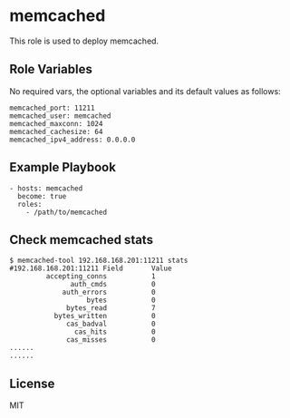 memcached
==============

This role is used to deploy memcached.

Role Variables
--------------
No required vars, the optional variables and its default values as follows:

```
memcached_port: 11211
memcached_user: memcached
memcached_maxconn: 1024
memcached_cachesize: 64
memcached_ipv4_address: 0.0.0.0
```


Example Playbook
----------------

```
- hosts: memcached
  become: true
  roles:
    - /path/to/memcached
```

Check memcached stats
-----------------------
```
$ memcached-tool 192.168.168.201:11211 stats
#192.168.168.201:11211 Field       Value
         accepting_conns           1
               auth_cmds           0
             auth_errors           0
                   bytes           0
              bytes_read           7
           bytes_written           0
              cas_badval           0
                cas_hits           0
              cas_misses           0
......
......
```


License
-------

MIT

